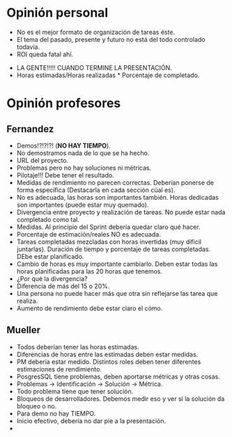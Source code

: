 # Opinión personal
* No es el mejor formato de organización de tareas éste.
* El tema del pasado, presente y futuro no está del todo controlado todavía.
* ROI queda fatal ahí.
+ LA GENTE!!!!! CUANDO TERMINE LA PRESENTACIÓN.
+ Horas estimadas/Horas realizadas * Porcentaje de completado.

# Opinión profesores
## Fernandez
* Demos!?!?!?! (**NO HAY TIEMPO**).
* No demostramos nada de lo que se ha hecho.
* URL del proyecto.
* Problemas pero no hay soluciones ni métricas.
* Pilotaje!!! Debe tener el resultado.
* Medidas de rendimiento no parecen correctas. Deberían ponerse de forma específica (Destacarla en cada sección cúal es).
* No es adecuada, las horas son importantes también. Horas dedicadas son importantes (puede estar muy quemado).
* Divergencia entre proyecto y realización de tareas. No puede estar nada completado como tal.
* Medidas. Al principio del Sprint debería quedar claro qué hacer.
* Porcentaje de estimación/reales NO es adecuada.
* Tareas completadas mezcladas con horas invertidas (muy dificil juntarlas). Duración de tiempo y porcentaje de tareas completadas. DEbe estar planificado.
* Cambio de horas es muy importante cambiarlo. Deben estar todas las horas planificadas para las 20 horas que tenemos.
* ¿Por qué la divergencia?
* Diferencia de más del 15 o 20%.
* Una persona no puede hacer más que otra sin reflejarse las tarea que realiza.
* Aumento de rendimiento debe estar claro el cómo.
## Mueller
* Todos deberían tener las horas estimadas.
* Diferencias de horas entre las estimadas deben estar medidas.
* PM debería estar medido. Distintos roles deben tener diferentes estimaciones de rendimiento.
* PosgresSQL tiene problemas, deben aportarse métricas y otras cosas.
* Problemas -> Identificación -> Solución -> Métrica.
* Todo problema tiene que tener solución.
* Bloqueos de desarrolladores. Debemos medir eso y ver si la solución da bloqueo o no.
* Para demo no hay TIEMPO.
* Inicio efectivo, debería no dar pie a la presentación.
* 
